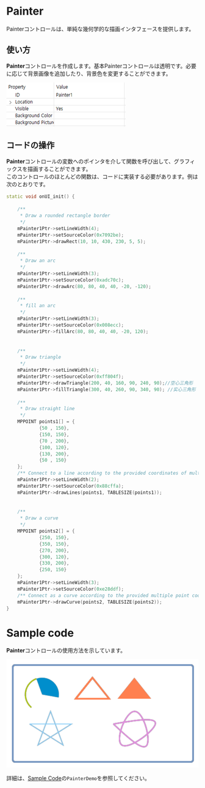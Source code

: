 
# Painter
 Painterコントロールは、単純な幾何学的な描画インタフェースを提供します。

## 使い方
 **Painter**コントロールを作成します。基本Painterコントロールは透明です。必要に応じて背景画像を追加したり、背景色を変更することができます。

   ![](assets/painter/properties.png)

## コードの操作
**Painter**コントロールの変数へのポインタを介して関数を呼び出して、グラフィックスを描画することができます。  
このコントロールのほとんどの関数は、コードに実装する必要があります。例は次のとおりです。

```c++
static void onUI_init() {

    /**
     * Draw a rounded rectangle border
     */
    mPainter1Ptr->setLineWidth(4);
    mPainter1Ptr->setSourceColor(0x7092be);
    mPainter1Ptr->drawRect(10, 10, 430, 230, 5, 5);

    /**
     * Draw an arc
     */
    mPainter1Ptr->setLineWidth(3);
    mPainter1Ptr->setSourceColor(0xadc70c);
    mPainter1Ptr->drawArc(80, 80, 40, 40, -20, -120);

    /**
     * fill an arc
     */
    mPainter1Ptr->setLineWidth(3);
    mPainter1Ptr->setSourceColor(0x008ecc);
    mPainter1Ptr->fillArc(80, 80, 40, 40, -20, 120);


    /**
     * Draw triangle
     */
    mPainter1Ptr->setLineWidth(4);
    mPainter1Ptr->setSourceColor(0xff804f);
    mPainter1Ptr->drawTriangle(200, 40, 160, 90, 240, 90);//空心三角形
    mPainter1Ptr->fillTriangle(300, 40, 260, 90, 340, 90); //实心三角形

    /**
     * Draw straight line
     */
    MPPOINT points1[] = {
            {50 , 150},
            {150, 150},
            {70 , 200},
            {100, 120},
            {130, 200},
            {50 , 150}
    };
    /** Connect to a line according to the provided coordinates of multiple points */
    mPainter1Ptr->setLineWidth(2);
    mPainter1Ptr->setSourceColor(0x88cffa);
    mPainter1Ptr->drawLines(points1, TABLESIZE(points1));


    /**
     * Draw a curve
     */
    MPPOINT points2[] = {
            {250, 150},
            {350, 150},
            {270, 200},
            {300, 120},
            {330, 200},
            {250, 150}
    };
    mPainter1Ptr->setLineWidth(3);
    mPainter1Ptr->setSourceColor(0xe28ddf);
    /** Connect as a curve according to the provided multiple point coordinates */
    mPainter1Ptr->drawCurve(points2, TABLESIZE(points2));
}
```
# Sample code
**Painter**コントロールの使用方法を示しています。

![](assets/painter/preview.png) 

 詳細は、[Sample Code](demo_download.md＃demo_download)の`PainterDemo`を参照してください。